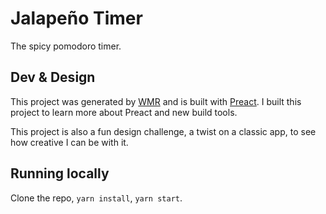 # Jalapeño Timer

The spicy pomodoro timer.

## Dev & Design

This project was generated by [WMR](https://wmr.dev/) and is built with [Preact](https://preactjs.com/). I built this project to learn more about Preact and new build tools.

This project is also a fun design challenge, a twist on a classic app, to see how creative I can be with it.

## Running locally

Clone the repo, `yarn install`, `yarn start`.
